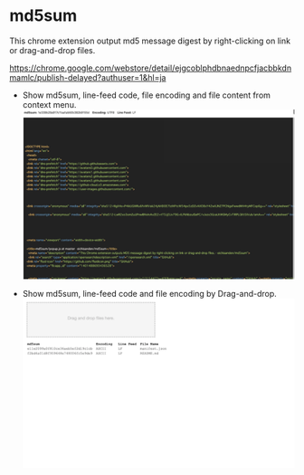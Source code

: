 # md5sum

This chrome extension output md5 message digest by right-clicking on link or drag-and-drop files.

https://chrome.google.com/webstore/detail/ejgcoblphdbnaednpcfjacbbkdnmamlc/publish-delayed?authuser=1&hl=ja

- Show md5sum, line-feed code, file encoding and file content from context menu.
![screenshot2.png](images/screenshot2.png)

- Show md5sum, line-feed code and file encoding by Drag-and-drop.
![screenshot1.png](images/screenshot1.png)
